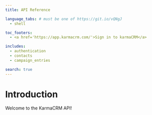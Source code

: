 ```yaml
---
title: API Reference

language_tabs: # must be one of https://git.io/vQNgJ
  - shell

toc_footers:
  - <a href='https://app.karmacrm.com/'>Sign in to karmaCRM</a>

includes:
  - authentication
  - contacts
  - campaign_entries

search: true
---
```


# Introduction

Welcome to the KarmaCRM API!
